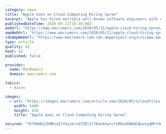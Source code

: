 ```yaml
---
category: news
title: "Apple Goes on Cloud Computing Hiring Spree"
excerpt: "Apple has hired multiple well-known software engineers with cloud computing expertise in recent months, according to a report from tech"
publishedDateTime: 2020-05-11T18:36:00Z
webUrl: "https://www.macrumors.com/2020/05/11/apple-cloud-hiring-spree/"
ampWebUrl: "https://www.macrumors.com/2020/05/11/apple-cloud-hiring-spree/amp/"
cdnAmpWebUrl: "https://www-macrumors-com.cdn.ampproject.org/c/s/www.macrumors.com/2020/05/11/apple-cloud-hiring-spree/amp/"
type: article
quality: 42
heat: 42
published: false

provider:
  name: MacRumors
  domain: macrumors.com

topics:
  - Azure

images:
  - url: "https://images.macrumors.com/article-new/2020/05/icloudfiles.jpg"
    width: 1480
    height: 816
    title: "Apple Goes on Cloud Computing Hiring Spree"

secured: "YET9HHb2JhMRvaZJYmjxkr+U7ZDlIr70avbnwtctSR6UaRWAQCBwvnyqMF+VWk01OVRcbel/gMFRefQnR9+NGi5BqsMO8CJCja+UJeyyUZ+swl6ShbRC9ieiTrBrBpkh+pdi1gndkYIFrTlsKDU6n7aqWCtVLnD+AAz2sz+MsseHfGmqmfneNtf3ugzEbf4ltGWDXop3H4BHOp/NTD3WsKVaUz2tBO8km8Metb6hzbUJaFH6P6y8q/rmrmaLOS8OuOqsaQ5FQpj454YKYD+QkjjeP7ZYwJH8HZaeuev8GlpJO+8MtotLIByvnXHaqN+gU6dum77yUWWOBj64YltuouJAbUrheny8/8bSHU3SNR1iC+8UbghRwkK4UMVGywc8y01/SrMHfws7+mQvlAaLcUB0ZA2qx7C+to4JL42GmQAMf6fO1R4VzU4SGl26eExSD+xdcxK/YIVmTzd2+hgo1LzaH/yAbQN2TEZkc5/ANnk=;FLNC7Ogj38669JG4c6lNqw=="
---
```


